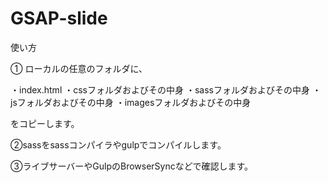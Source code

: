 # GSAP-slide

使い方

① ローカルの任意のフォルダに、

・index.html
・cssフォルダおよびその中身
・sassフォルダおよびその中身
・jsフォルダおよびその中身
・imagesフォルダおよびその中身

をコピーします。

②sassをsassコンパイラやgulpでコンパイルします。

③ライブサーバーやGulpのBrowserSyncなどで確認します。
